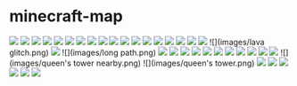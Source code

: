 # minecraft-map

![](images/boats.png)
![](images/bone-manor-path.png)
![](images/bone-manor.png)
![](images/caldera.png)
![](images/camp-hill.png)
![](images/camp.png)
![](images/canal-tunnel.png)
![](images/chicken-farm.png)
![](images/corrut.png)
![](images/docks.png)
![](images/farm.png)
![](images/flags.png)
![](images/guardian-containers.png)
![](images/guardian-farm.png)
![](images/hell.png)
![](images/ice-portal.png)
![](images/ice-tower.png)
![](images/infinite-path.png)
![](images/lava glitch.png)
![](images/lighthouse.png)
![](images/long path.png)
![](images/main-storage.png)
![](images/mine-basement.png)
![](images/mineshaft-down.png)
![](images/mineshaft.png)
![](images/mobfarm-dist.png)
![](images/mobfarm-drop.png)
![](images/mobfarm-top.png)
![](images/mountain-base.png)
![](images/mountain-pass.png)
![](images/nose.png)
![](images/portal.png)
![](images/queen's tower nearby.png)
![](images/queen's tower.png)
![](images/stairs.png)
![](images/station.png)
![](images/tower.png)
![](images/tracks.png)
![](images/watch-tower.png)
![](images/wood-bridge.png)
